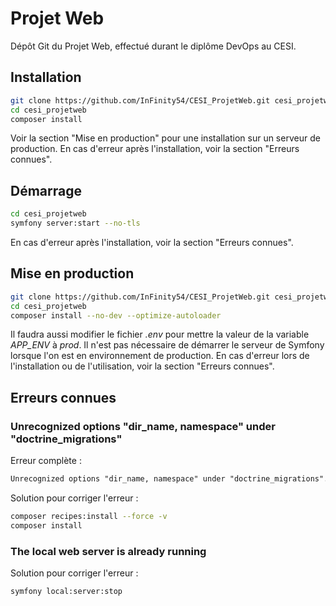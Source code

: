 # Projet Web

Dépôt Git du Projet Web, effectué durant le diplôme DevOps au CESI.

## Installation

```bash
git clone https://github.com/InFinity54/CESI_ProjetWeb.git cesi_projetweb
cd cesi_projetweb
composer install
```

Voir la section "Mise en production" pour une installation sur un serveur de production. En cas d'erreur après l'installation, voir la section "Erreurs connues".

## Démarrage

```bash
cd cesi_projetweb
symfony server:start --no-tls
```

En cas d'erreur après l'installation, voir la section "Erreurs connues".

## Mise en production

```bash
git clone https://github.com/InFinity54/CESI_ProjetWeb.git cesi_projetweb
cd cesi_projetweb
composer install --no-dev --optimize-autoloader
```
Il faudra aussi modifier le fichier _.env_ pour mettre la valeur de la variable _APP_ENV_ à _prod_. Il n'est pas nécessaire de démarrer le serveur de Symfony lorsque l'on est en environnement de production.
En cas d'erreur lors de l'installation ou de l'utilisation, voir la section "Erreurs connues".

## Erreurs connues
### Unrecognized options "dir_name, namespace" under "doctrine_migrations"

Erreur complète :
```html
Unrecognized options "dir_name, namespace" under "doctrine_migrations". Available options are "all_or_nothing", "check_database_platform", "connection", "custom_template", "em", "migrations", "migrations_paths", "name", "organize_migrations", "services", "storage"
```

Solution pour corriger l'erreur :
```bash
composer recipes:install --force -v
composer install
```

### The local web server is already running

Solution pour corriger l'erreur :
```bash
symfony local:server:stop
```